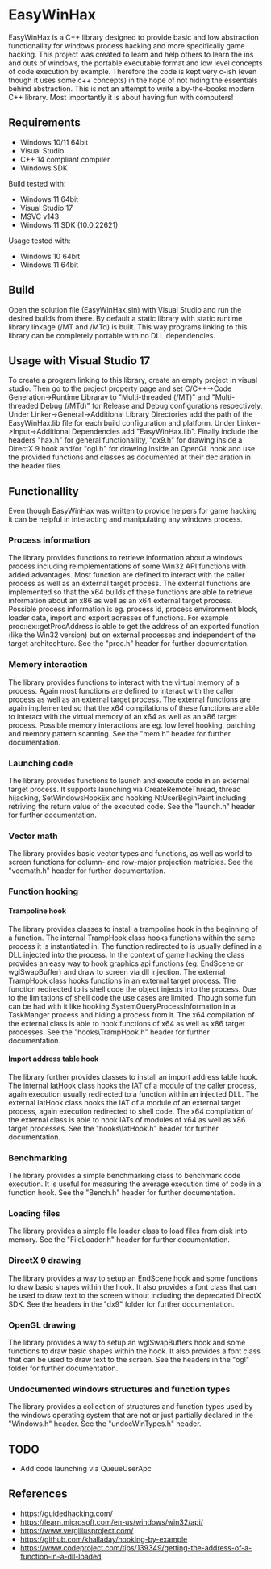 # EasyWinHax
EasyWinHax is a C++ library designed to provide basic and low abstraction functionallity for windows process hacking and more specifically game hacking.
This project was created to learn and help others to learn the ins and outs of windows, the portable executable format and low level concepts of code execution by example. Therefore the code is kept very c-ish (even though it uses some c++ concepts) in the hope of not hiding the essentials behind abstraction. This is not an attempt to write a by-the-books modern C++ library. Most importantly it is about having fun with computers!

## Requirements
- Windows 10/11 64bit
- Visual Studio
- C++ 14 compliant compiler
- Windows SDK

Build tested with:
- Windows 11 64bit
- Visual Studio 17
- MSVC v143
- Windows 11 SDK (10.0.22621)

Usage tested with:
- Windows 10 64bit
- Windows 11 64bit

## Build
Open the solution file (EasyWinHax.sln) with Visual Studio and run the desired builds from there.
By default a static library with static runtime library linkage (/MT and /MTd) is built.
This way programs linking to this library can be completely portable with no DLL dependencies.
## Usage with Visual Studio 17
To create a program linking to this library, create an empty project in visual studio.
Then go to the project property page and set C/C++->Code Generation->Runtime Libraray to "Multi-threaded (/MT)" and "Multi-threaded Debug (/MTd)" for Release and Debug configurations respectively.
Under Linker->General->Additional Library Directories add the path of the EasyWinHax.lib file for each build configuration and platform.
Under Linker->Input->Additional Dependencies add "EasyWinHax.lib".
Finally include the headers "hax.h" for general functionallity, "dx9.h" for drawing inside a DirectX 9 hook and/or "ogl.h" for drawing inside an OpenGL hook and use the provided functions and classes as documented at their declaration in the header files.

## Functionallity
Even though EasyWinHax was written to provide helpers for game hacking it can be helpful in interacting and manipulating any windows process.
### Process information
The library provides functions to retrieve information about a windows process including reimplementations of some Win32 API functions with added advantages. Most function are defined to interact with the caller process as well as an external target process. The external functions are implemented so that the x64 builds of these functions are able to retrieve information about an x86 as well as an x64 external target process. Possible process information is eg. process id, process environment block, loader data, import and export adresses of functions. For example proc::ex::getProcAddress is able to get the address of an exported function (like the Win32 version) but on external processes and independent of the target architechture. See the "proc.h" header for further documentation.
### Memory interaction
The library provides functions to interact with the virtual memory of a process. Again most functions are defined to interact with the caller process as well as an external target process. The external functions are again implemented so that the x64 compilations of these functions are able to interact with the virtual memory of an x64 as well as an x86 target process. Possible memory interactions are eg. low level hooking, patching and memory pattern scanning. See the "mem.h" header for further documentation.
### Launching code
The library provides functions to launch and execute code in an external target process. It supports launching via CreateRemoteThread, thread hijacking, SetWindowsHookEx and hooking NtUserBeginPaint including retriving the return value of the executed code. See the "launch.h" header for further documentation.
### Vector math
The library provides basic vector types and functions, as well as world to screen functions for column- and row-major projection matricies. See the "vecmath.h" header for further documentation.
### Function hooking
#### Trampoline hook
The library provides classes to install a trampoline hook in the beginning of a function.
The internal TrampHook class hooks functions within the same process it is instantiated in. The function redirected to is usually defined in a DLL injected into the process. In the context of game hacking the class provides an easy way to hook graphics api functions (eg. EndScene or wglSwapBuffer) and draw to screen via dll injection.
The external TrampHook class hooks functions in an external target process. The function redirected to is shell code the object injects into the process. Due to the limitations of shell code the use cases are limited. Though some fun can be had with it like hooking SystemQueryProcessInformation in a TaskManger process and hiding a process from it.
The x64 compilation of the external class is able to hook functions of x64 as well as x86 target processes.
See the "hooks\TrampHook.h" header for further documentation.
#### Import address table hook
The library further provides classes to install an import address table hook.
The internal IatHook class hooks the IAT of a module of the caller process, again execution usually redirected to a function within an injected DLL.
The external IatHook class hooks the IAT of a module of an external target process, again execution redirected to shell code.
The x64 compilation of the external class is able to hook IATs of modules of x64 as well as x86 target processes.
See the "hooks\IatHook.h" header for further documentation.
### Benchmarking
The library provides a simple benchmarking class to benchmark code execution. It is useful for measuring the average execution time of code in a function hook. See the "Bench.h" header for further documentation.
### Loading files
The library provides a simple file loader class to load files from disk into memory. See the "FileLoader.h" header for further documentation.
### DirectX 9 drawing
The library provides a way to setup an EndScene hook and some functions to draw basic shapes within the hook. It also provides a font class that can be used to draw text to the screen without including the deprecated DirectX SDK. See the headers in the "dx9" folder for further documentation.
### OpenGL drawing
The library provides a way to setup an wglSwapBuffers hook and some functions to draw basic shapes within the hook. It also provides a font class that can be used to draw text to the screen. See the headers in the "ogl" folder for further documentation.
### Undocumented windows structures and function types
The library provides a collection of structures and function types used by the windows operating system that are not or just partially declared in the "Windows.h" header. See the "undocWinTypes.h" header.

## TODO
- Add code launching via QueueUserApc

## References
- https://guidedhacking.com/
- https://learn.microsoft.com/en-us/windows/win32/api/
- https://www.vergiliusproject.com/
- https://github.com/khalladay/hooking-by-example
- https://www.codeproject.com/tips/139349/getting-the-address-of-a-function-in-a-dll-loaded
